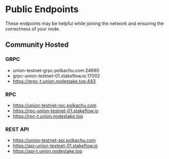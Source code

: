 # Public Endpoints

These endpoints may be helpful while joining the network and ensuring the correctness of your node.

## Community Hosted

### GRPC

- union-testnet-grpc.polkachu.com:24690
- grpc-union-testnet-01.stakeflow.io:17002
- https://grpc-t.union.nodestake.top:443

### RPC

- https://union-testnet-rpc.polkachu.com
- https://rpc-union-testnet-01.stakeflow.io
- https://rpc-t.union.nodestake.top

### REST API

- https://union-testnet-api.polkachu.com
- https://api-union-testnet-01.stakeflow.io
- https://api-t.union.nodestake.top
